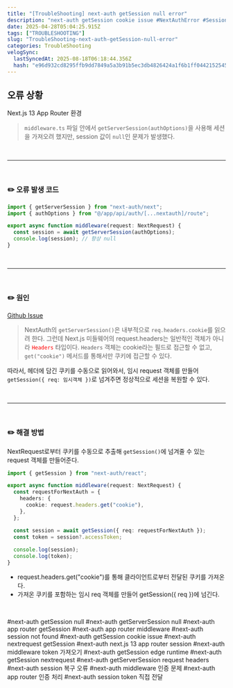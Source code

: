```yaml
---
title: "[TroubleShooting] next-auth getSession null error"
description: "next-auth getSession cookie issue #NextAuthError #SessionNullError #GetSessionProblem #ServerSessionIssue"
date: 2025-04-28T05:04:25.915Z
tags: ["TROUBLESHOOTING"]
slug: "TroubleShooting-next-auth-getSession-null-error"
categories: TroubleShooting
velogSync:
  lastSyncedAt: 2025-08-18T06:18:44.356Z
  hash: "e96d932cd8295ffb9dd7849a5a3b91b5ec3db4826424a1f6b1ff0442152545a1"
---
```


## 오류 상황
Next.js 13 App Router 환경 

>`middleware.ts` 파일 안에서 `getServerSession(authOptions)`을 사용해 세션을 가져오려 했지만, session 값이 `null`인 문제가 발생했다. 

<br>

---

<br>

### ✏️ 오류 발생 코드
```ts
import { getServerSession } from "next-auth/next";
import { authOptions } from "@/app/api/auth/[...nextauth]/route";

export async function middleware(request: NextRequest) {
  const session = await getServerSession(authOptions);
  console.log(session); // 항상 null
}
```

<br>

---

<br>

### ✏️ 원인

<a href="https://github.com/nextauthjs/next-auth/issues/4042">Github Issue</a>

>NextAuth의 `getServerSession()`은 내부적으로 `req.headers.cookie`를 읽으려 한다.
그런데 Next.js 미들웨어의 request.headers는 일반적인 객체가 아니라 <span style="color:red">`Headers`</span> 타입이다.
`Headers` 객체는 cookie라는 필드로 접근할 수 없고, `get("cookie")` 메서드를 통해서만 쿠키에 접근할 수 있다.

따라서, 헤더에 담긴 쿠키를 수동으로 읽어와서, 임시 request 객체를 만들어 `getSession({ req: 임시객체 })`로 넘겨주면 정상적으로 세션을 복원할 수 있다.

<br>

---

<br>

### ✏️ 해결 방법
NextRequest로부터 쿠키를 수동으로 추출해 `getSession()`에 넘겨줄 수 있는 request 객체를 만들어준다.

```ts
import { getSession } from "next-auth/react";

export async function middleware(request: NextRequest) {
  const requestForNextAuth = {
    headers: {
      cookie: request.headers.get("cookie"),
    },
  };

  const session = await getSession({ req: requestForNextAuth });
  const token = session?.accessToken;
  
  console.log(session);
  console.log(token);
}
```
- request.headers.get("cookie")를 통해 클라이언트로부터 전달된 쿠키를 가져온다.
- 가져온 쿠키를 포함하는 임시 req 객체를 만들어 getSession({ req })에 넘긴다.

<br>

#next-auth getSession null
#next-auth getServerSession null
#next-auth app router getSession
#next-auth app router middleware
#next-auth session not found
#next-auth getSession cookie issue
#next-auth nextrequest getSession
#next-auth next.js 13 app router session
#next-auth middleware token 가져오기
#next-auth getSession edge runtime
#next-auth getSession nextrequest
#next-auth getServerSession request headers
#next-auth session 복구 오류
#next-auth middleware 인증 문제
#next-auth app router 인증 처리
#next-auth session token 직접 전달

